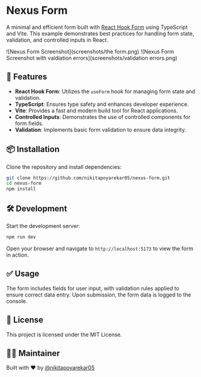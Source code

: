 # Nexus Form

A minimal and efficient form built with [React Hook Form](https://react-hook-form.com/) using TypeScript and Vite. This example demonstrates best practices for handling form state, validation, and controlled inputs in React.

![Nexus Form Screenshot](screenshots/the form.png)
![Nexus Form Screenshot with valdiation errors](screenshots/validation errors.png)

## 🚀 Features

- **React Hook Form**: Utilizes the `useForm` hook for managing form state and validation.
- **TypeScript**: Ensures type safety and enhances developer experience.
- **Vite**: Provides a fast and modern build tool for React applications.
- **Controlled Inputs**: Demonstrates the use of controlled components for form fields.
- **Validation**: Implements basic form validation to ensure data integrity.

## 📦 Installation

Clone the repository and install dependencies:

```bash
git clone https://github.com/nikitapoyarekar05/nexus-form.git
cd nexus-form
npm install
```

## 🛠️ Development

Start the development server:

```bash
npm run dev
```

Open your browser and navigate to `http://localhost:5173` to view the form in action.

## ✅ Usage

The form includes fields for user input, with validation rules applied to ensure correct data entry. Upon submission, the form data is logged to the console.

## 📄 License

This project is licensed under the MIT License.

## 🙋‍♀️ Maintainer

Built with ❤️ by [@nikitapoyarekar05](https://github.com/nikitapoyarekar05)
